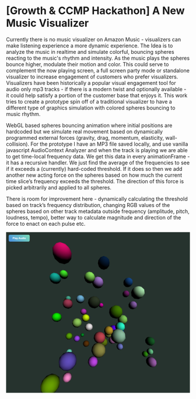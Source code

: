# [Growth & CCMP Hackathon] A New Music Visualizer 

Currently there is no music visualizer on Amazon Music - visualizers can make listening experience a more dynamic experience. The Idea is to analyze the music in realtime and simulate colorful, bouncing spheres reacting to the music's rhythm and intensity. As the music plays the spheres bounce higher, modulate their motion and color. This could serve to complement the now playing screen, a full screen party mode or standalone visualizer to increase engagement of customers who prefer visualizers. Visualizers have been historically a popular visual engagement tool for audio only mp3 tracks - if there is a modern twist and optionally available - it could help satisfy a portion of the customer base that enjoys it. This work tries to create a prototype spin off of a traditional visualizer to have a different type of graphics simulation with colored spheres bouncing to music rhythm. 

WebGL based spheres bouncing animation where initial positions are hardcoded but we simulate real movement based on dynamically programmed external forces (gravity, drag, momentum, elasticity, wall-collision). For the prototype I have an MP3 file saved locally, and use vanilla javascript AudioContext Analyzer and when the track is playing we are able to get time-local frequency data. We get this data in every animationFrame - it has a recursive handler. We just find the average of the frequencies to see if it exceeds a (currently) hard-coded threshold. If it does so then we add another new acting force on the spheres based on how much the current time slice’s frequency exceeds the threshold. The direction of this force is picked arbitrarily and applied to all spheres.

There is room for improvement here - dynamically calculating the threshold based on track’s frequency distribution, changing RGB values of the spheres based on other track metadata outside frequency (amplitude, pitch, loudness, tempo), better way to calculate magnitude and direction of the force to enact on each pulse etc.

![](./data/demo-screenshot.png)
